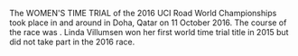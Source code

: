 The WOMEN'S TIME TRIAL of the 2016 UCI Road World Championships took place in and around in Doha, Qatar on 11 October 2016. The course of the race was . Linda Villumsen won her first world time trial title in 2015 but did not take part in the 2016 race.
